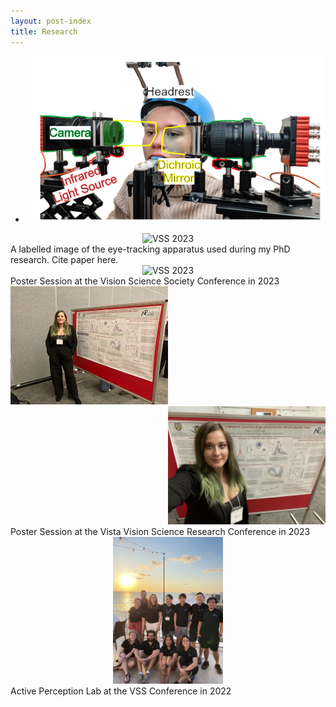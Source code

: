 ```yaml
---
layout: post-index
title: Research
---
```


- ![Digital dual-purkinjie image eye tracking apparatus](/images/labelled_ddpi.png)
<div style="text-align: center;">
  <img src="/images/vss2023_postercrowd.heic" alt="VSS 2023" style="width: 50%; height: auto; margin: 0 auto;">
</div>
A labelled image of the eye-tracking apparatus used during my PhD research. Cite paper here. 

<div style="text-align: center;">
  <img src="/images/vss2023_postercrowd.heic" alt="VSS 2023" style="width: 50%; height: auto; margin: 0 auto;">
</div>
Poster Session at the Vision Science Society Conference in 2023

<div style="text-align: left;">
  <img src="/images/vista2023.jpg" alt="Vista Vision Science Research Conference 2023" style="width: 50%; height: auto; margin: 0 auto;">
</div>
<div style="text-align: right;">
  <img src="/images/vista2023_selfie.jpg" alt="Vista Vision Science Research Conference 2023" style="width: 50%; height: auto; margin: 0 auto;">
</div>
Poster Session at the Vista Vision Science Research Conference in 2023

<div style="text-align: center;">
  <img src="/images/vss2022_lab.jpg" alt="Active Perception Lab" style="width: 35%; height: auto; margin: 0 auto;">
</div>
Active Perception Lab at the VSS Conference in 2022
<!-- # COMMENT EXPLAINING THIS PAGE -- 
We're currently using this section of the site to host these tutorials,
  but you might want to use it to showcase and describe your `Research`,
  to chronicle various `Talks` you've given over your history, or to
  write about various news or updates that have happened to you.



You can update the `title` of file (line 3) to change the heading of 
  the page and its title in the browser. To change how it's referred to
  in the navigation and/or adjust its url, see `data/navigation.yml` file.
-->


